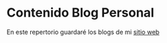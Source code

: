 # Contenido Blog Personal

En este repertorio guardaré los blogs de mi [sitio web](https://mrdonkey08.github.io/)

